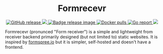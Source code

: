 <h1 align="center">
    Formrecevr
</h1>

<p align="center">
    <a href="https://github.com/dorianim/formrecevr/releases/latest">
        <img src="https://img.shields.io/github/v/release/dorianim/formrecevr?logo=github&logoColor=white" alt="GitHub release"/>
    </a>
    <a href="https://www.gnu.org/licenses/agpl-3.0">
        <img src="https://img.shields.io/badge/License-AGPL%20v3-blue.svg" />
    </a>
    <a href="https://github.com/dorianim/formrecevr/actions/workflows/release.yml">
        <img src="https://github.com/dorianim/formrecevr/actions/workflows/release.yml/badge.svg" alt="Badge release image" />
    </a>
    <a href="https://hub.docker.com/r/dorianim/formrecevr">
        <img src="https://img.shields.io/docker/pulls/dorianim/formrecevr.svg" alt="Docker pulls" />
    </a>
    <a href="https://goreportcard.com/report/github.com/dorianim/formrecevr">
        <img src="https://img.shields.io/badge/go%20report-A+-brightgreen.svg?style=flat" alt="Go report" />
    </a>
    <a href="https://codecov.io/gh/dorianim/formrecevr">
        <img src="https://codecov.io/gh/dorianim/formrecevr/branch/main/graph/badge.svg?token=LJLPYEELOP"/>
    </a>
</p>

Formrecevr (pronunced "Form receiver") is a simple and lightweight from receiver backend primarily designed (but not limited to) static websites. It is inspired by [formspree.io](formspree.io) but it is simpler, self-hosted and doesn't have a frontend.